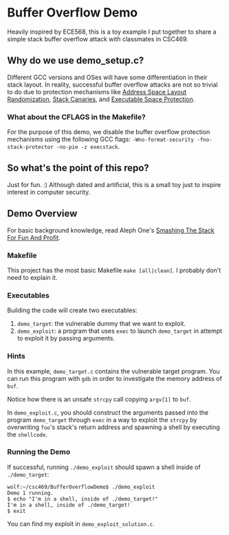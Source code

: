 # Buffer Overflow Demo
Heavily inspired by ECE568, this is a toy example I put together to share a simple stack buffer overflow attack with classmates in CSC469.

## Why do we use demo_setup.c?
Different GCC versions and OSes will have some differentiation in their stack layout.
In reality, successful buffer overflow attacks are not so trivial to do due to protection mechanisms like [Address Space Layout Randomization](https://en.wikipedia.org/wiki/Address_space_layout_randomization), [Stack Canaries](https://en.wikipedia.org/wiki/Buffer_overflow_protection#Canaries), and [Executable Space Protection](https://en.wikipedia.org/wiki/Executable_space_protection).

### What about the CFLAGS in the Makefile?
For the purpose of this demo, we disable the buffer overflow protection mechanisms using the following GCC flags: `-Wno-format-security -fno-stack-protector -no-pie -z execstack`.

## So what's the point of this repo?
Just for fun. :)
Although dated and artificial, this is a small toy just to inspire interest in computer security.

## Demo Overview
For basic background knowledge, read Aleph One's [Smashing The Stack For Fun And Profit](https://inst.eecs.berkeley.edu/~cs161/fa08/papers/stack_smashing.pdf).

### Makefile
This project has the most basic Makefile `make [all|clean]`. I probably don't need to explain it.

### Executables
Building the code will create two executables:
1. `demo_target`: the vulnerable dummy that we want to exploit.
2. `demo_exploit`: a program that uses `exec` to launch `demo_target` in attempt to exploit it by passing arguments.

### Hints
In this example, `demo_target.c` contains the vulnerable target program. You can run this program with `gdb` in order to investigate the memory address of `buf`.

Notice how there is an unsafe `strcpy` call copying `argv[1]` to `buf`. 

In `demo_exploit.c`, you should construct the arguments passed into the program `demo_target` through `exec` in a way to exploit the `strcpy` by overwriting `foo`'s stack's return address and spawning a shell by executing the `shellcode`.

### Running the Demo
If successful, running `./demo_exploit` should spawn a shell inside of `./demo_target`:
```
wolf:~/csc469/BufferOverflowDemo$ ./demo_exploit
Demo 1 running.
$ echo "I'm in a shell, inside of ./demo_target!"        
I'm in a shell, inside of ./demo_target!
$ exit
```

You can find my exploit in `demo_exploit_solution.c`.